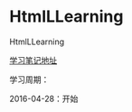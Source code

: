 # HtmlLLearning
HtmlLLearning

[学习笔记地址](http://www.runoob.com/html/html-tutorial.html)

学习周期：

2016-04-28：开始
